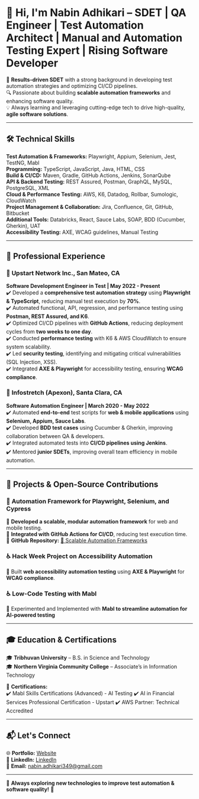 # 👋 Hi, I'm Nabin Adhikari – SDET | QA Engineer | Test Automation Architect  | Manual and Automation Testing Expert | Rising Software Developer

🚀 **Results-driven SDET** with a strong background in developing test automation strategies and optimizing CI/CD pipelines.  
🔍 Passionate about building **scalable automation frameworks** and enhancing software quality.  
💡 Always learning and leveraging cutting-edge tech to drive high-quality, **agile software solutions**.  

---

## 🛠️ **Technical Skills**  

**Test Automation & Frameworks:** Playwright, Appium, Selenium, Jest, TestNG, Mabl  
**Programming:** TypeScript, JavaScript, Java, HTML, CSS  
**Build & CI/CD:** Maven, Gradle, GitHub Actions, Jenkins, SonarQube  
**API & Backend Testing:** REST Assured, Postman, GraphQL, MySQL, PostgreSQL, XML  
**Cloud & Performance Testing:** AWS, K6, Datadog, Rollbar, Sumologic, CloudWatch  
**Project Management & Collaboration:** Jira, Confluence, Git, GitHub, Bitbucket  
**Additional Tools:** Databricks, React, Sauce Labs, SOAP, BDD (Cucumber, Gherkin), UAT  
**Accessibility Testing:** AXE, WCAG guidelines, Manual Testing  

---

## 💼 **Professional Experience**  

### 🏢 **Upstart Network Inc., San Mateo, CA**  
**Software Development Engineer in Test | May 2022 - Present**  
✔️ Developed a **comprehensive test automation strategy** using **Playwright & TypeScript**, reducing manual test execution by **70%**.  
✔️ Automated functional, API, regression, and performance testing using **Postman, REST Assured, and K6**.  
✔️ Optimized CI/CD pipelines with **GitHub Actions**, reducing deployment cycles from **two weeks to one day**.  
✔️ Conducted **performance testing** with K6 & AWS CloudWatch to ensure system scalability.  
✔️ Led **security testing**, identifying and mitigating critical vulnerabilities (SQL Injection, XSS).  
✔️ Integrated **AXE & Playwright** for accessibility testing, ensuring **WCAG compliance**.  

### 🏢 **Infostretch (Apexon), Santa Clara, CA**  
**Software Automation Engineer | March 2020 - May 2022**  
✔️ Automated **end-to-end** test scripts for **web & mobile applications** using **Selenium, Appium, Sauce Labs**.  
✔️ Developed **BDD test cases** using Cucumber & Gherkin, improving collaboration between QA & developers.  
✔️ Integrated automated tests into **CI/CD pipelines using Jenkins**.  
✔️ Mentored **junior SDETs**, improving overall team efficiency in mobile automation.  

---

## 📌 **Projects & Open-Source Contributions**  

### 🚀 **Automation Framework for Playwright, Selenium, and Cypress**  
📌 **Developed a scalable, modular automation framework** for web and mobile testing.  
📌 **Integrated with GitHub Actions for CI/CD**, reducing test execution time.  
🔗 **GitHub Repository:** [🔗 Scalable Automation Frameworks](#)  

### ♿ **Hack Week Project on Accessibility Automation**  
📌 Built **web accessibility automation testing** using **AXE & Playwright** for **WCAG compliance**.

### ♿ **Low-Code Testing with Mabl** 
📌 Experimented and Implemented with **Mabl to streamline automation for AI-powered testing**

---

## 🎓 **Education & Certifications**  

🎓 **Tribhuvan University** – B.S. in Science and Technology  
🎓 **Northern Virginia Community College** – Associate’s in Information Technology  

📜 **Certifications:**  
✔️ Mabl Skills Certifications (Advanced) - AI Testing
✔️ AI in Financial Services Professional Certification - Upstart
✔️ AWS Partner: Technical Accredited

---

## 📬 **Let's Connect**  

🌐 **Portfolio:** [Website](#)  
💼 **LinkedIn:** [LinkedIn](https://www.linkedin.com/in/nabin-adhikari-66568620b/)  
📧 **Email:** nabin.adhikari349@gmail.com  

---

🔹 **Always exploring new technologies to improve test automation & software quality!** 🚀  
